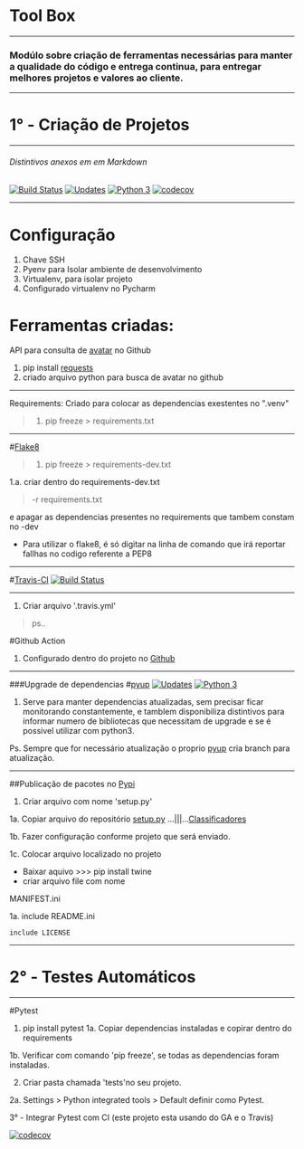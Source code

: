 # Tool Box
____

### Modúlo sobre criação de ferramentas necessárias para manter a qualidade do código e entrega continua, para entregar melhores projetos e valores ao cliente.

____
# 1° - Criação de Projetos
____
###### Distintivos anexos em  em Markdown

[![Build Status](https://travis-ci.org/JosemarBrito/tools.svg?branch=main)](https://travis-ci.org/JosemarBrito/tools)
[![Updates](https://pyup.io/repos/github/JosemarBrito/tools/shield.svg)](https://pyup.io/repos/github/JosemarBrito/tools/)
[![Python 3](https://pyup.io/repos/github/JosemarBrito/tools/python-3-shield.svg)](https://pyup.io/repos/github/JosemarBrito/tools/)
[![codecov](https://codecov.io/gh/JosemarBrito/tools/branch/main/graph/badge.svg?token=HZdv4f1mRf)](https://codecov.io/gh/JosemarBrito/tools)

____
# Configuração

1. Chave SSH
2. Pyenv para Isolar ambiente de desenvolvimento
3. Virtualenv, para isolar projeto
4. Configurado virtualenv no Pycharm

# Ferramentas criadas:

API para consulta de [avatar](https://api.github.com/users/JosemarBrito) no Github
1. pip install [requests](https://requests.readthedocs.io/en/master/)
2. criado arquivo python para busca de  avatar no github
____
Requirements: Criado para colocar as dependencias exestentes no ".venv"
>1. pip freeze > requirements.txt
____

#[Flake8](https://flake8.pycqa.org/en/latest/)
>1. pip freeze > requirements-dev.txt

1.a. criar dentro do requirements-dev.txt 
>-r requirements.txt

e apagar as dependencias presentes no requirements que tambem constam no -dev
   
* Para utilizar o flake8, é só digitar na linha de comando que irá reportar fallhas no codigo referente a PEP8

____

#[Travis-CI](https://travis-ci.org/) 
[![Build Status](https://travis-ci.org/JosemarBrito/tools.svg?branch=main)](https://travis-ci.org/JosemarBrito/tools)
____
1. Criar arquivo '.travis.yml'
>ps.. 

#Github Action
1. Configurado dentro do projeto no [Github](github.com)
____

###Upgrade de dependencias
#[pyup](https://pyup.io/account/)
[![Updates](https://pyup.io/repos/github/JosemarBrito/tools/shield.svg)](https://pyup.io/repos/github/JosemarBrito/tools/)
[![Python 3](https://pyup.io/repos/github/JosemarBrito/tools/python-3-shield.svg)](https://pyup.io/repos/github/JosemarBrito/tools/)

1. Serve para manter dependencias atualizadas, sem precisar ficar monitorando constantemente,
e tamblem disponibiliza distintivos para informar numero de bibliotecas que necessitam de upgrade e 
   se é possivel utilizar com python3.
   
Ps. Sempre que for necessário atualização o proprio [pyup](https://pyup.io/account/)
 cria branch para atualização.
_____

##Publicação de pacotes no [Pypi](https://pypi.org/)

1. Criar arquivo com nome 'setup.py'

1a. Copiar arquivo do repositório [setup.py](https://github.com/pythonprobr/libpythonpro/blob/master/setup.py)
...|||...[Classificadores](https://pypi.org/pypi?%3Aaction=list_classifiers)

1b. Fazer configuração conforme projeto que será enviado.

1c. Colocar arquivo localizado no projeto
+ Baixar aquivo >>> pip install twine
+ criar arquivo file com nome
  
MANIFEST.ini

1a. include README.ini
  
    include LICENSE
____

# 2° - Testes Automáticos

____
#Pytest
1. pip install pytest
1a. Copiar dependencias instaladas e copirar dentro do requirements
   
1b. Verificar com comando 'pip freeze', se todas as dependencias foram instaladas.

2. Criar pasta chamada 'tests'no seu projeto.

2a. Settings > Python integrated tools > Default definir como Pytest.

3° - Integrar Pytest com CI (este projeto esta usando do GA e o Travis)

[![codecov](https://codecov.io/gh/JosemarBrito/tools/branch/main/graph/badge.svg?token=HZdv4f1mRf)](https://codecov.io/gh/JosemarBrito/tools)
